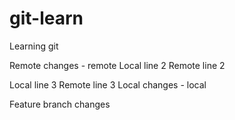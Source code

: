 # git-learn
Learning git

Remote changes - remote
Local line 2
Remote line 2

Local line 3
Remote line 3
Local changes - local

Feature branch changes
